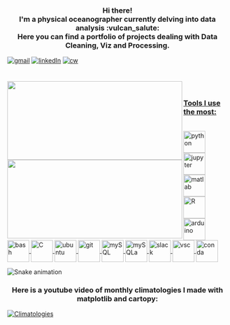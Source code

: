 <h3 align="center"> 
	Hi there! <br>
	I'm a physical oceanographer currently delving into data analysis :vulcan_salute: <br>
	Here you can find a portfolio of projects dealing with Data Cleaning, Viz and Processing.
</h3>

[![gmail](https://img.shields.io/badge/Gmail-D14836?style=for-the-badge&logo=gmail&logoColor=white)](mailto:hbatistuzzo@gmail.com)
[![linkedIn](https://img.shields.io/badge/LinkedIn-0077B5?style=for-the-badge&logo=linkedin&logoColor=white)](https://www.linkedin.com/in/henrique-batistuzzo/)
[![cw](https://www.codewars.com/users/hbatistuzzo/badges/micro)]()
#
<div>
<a href="https://github.com/hbatistuzzo">
<img height="180em" width="400em" align="left" src="https://github-readme-stats.vercel.app/api?username=hbatistuzzo&show_icons=true&theme=merko&include_all_commits=true&count_private=true"/>
<img height="180em" width="400em" align="left" src="https://github-readme-stats.vercel.app/api/top-langs/?username=hbatistuzzo&layout=compact&langs_count=9&theme=radical" />
</div>


<br/>

### Tools I use the most:

<br/>

<div style = 'display: inline_block'>

<a href="https://docs.python.org/3/">
<img align='center' width=50px alt='python' src='https://cdn.jsdelivr.net/gh/devicons/devicon/icons/python/python-original.svg' />
</a>

<a href="https://jupyter.org/">
<img align='center' width=50px alt='jupyter' src="https://cdn.jsdelivr.net/gh/devicons/devicon/icons/jupyter/jupyter-original-wordmark.svg" />
</a>

<a href="https://www.mathworks.com/products/matlab.html">
<img align='center' width=50px alt='matlab' src="https://cdn.jsdelivr.net/gh/devicons/devicon/icons/matlab/matlab-original.svg" />
</a>

<a href="https://www.r-project.org/">
<img align='center' width=50px alt='R' src="https://cdn.jsdelivr.net/gh/devicons/devicon/icons/r/r-original.svg"/>
</a>

<a href="https://www.arduino.cc/">
<img align='center' width=50px alt='arduino' src="https://cdn.jsdelivr.net/gh/devicons/devicon/icons/arduino/arduino-original-wordmark.svg" />
</a>

<a href="https://en.wikipedia.org/wiki/Bash_(Unix_shell)">
<img align='center' width=50px alt='bash' src="https://cdn.jsdelivr.net/gh/devicons/devicon/icons/bash/bash-original.svg" />
</a>

<a href="https://en.wikipedia.org/wiki/C_(programming_language)">
<img align='center' width=50px alt='C' src="https://cdn.jsdelivr.net/gh/devicons/devicon/icons/c/c-original.svg" />
</a>

<a href="https://https://ubuntu.com/">
<img align='center' width=50px alt='ubuntu' src="https://cdn.jsdelivr.net/gh/devicons/devicon/icons/ubuntu/ubuntu-plain-wordmark.svg" />
</a>

<a href="https://git-scm.com/">
<img align='center' width=50px alt='git' src="https://cdn.jsdelivr.net/gh/devicons/devicon/icons/git/git-original.svg" />
</a>

<a href="https://www.mysql.com/">
<img align='center' width=50px alt='mySQL' src="https://cdn.jsdelivr.net/gh/devicons/devicon/icons/mysql/mysql-original-wordmark.svg"/>
</a>

<a href="https://www.sqlalchemy.org/">
<img align='center' width=50px alt='mySQLa' src="https://cdn.jsdelivr.net/gh/devicons/devicon/icons/sqlalchemy/sqlalchemy-original.svg"/>
</a>

<a href="https://slack.com/">
<img align='center' width=50px alt='slack' src="https://cdn.jsdelivr.net/gh/devicons/devicon/icons/slack/slack-original.svg"/>
</a>

<a href="https://code.visualstudio.com/">
<img align='center' width=50px alt='vsc' src="https://cdn.jsdelivr.net/gh/devicons/devicon/icons/vscode/vscode-original.svg" />
</a>

<a href="https://www.anaconda.com/">
<img align='center' width=50px alt='conda' src="https://cdn.jsdelivr.net/gh/devicons/devicon/icons/anaconda/anaconda-original.svg" />
</a>
          
</div>

  ![Snake animation](https://github.com/PedroPDIN/PedroPDIN/blob/output/github-contribution-grid-snake.svg)

<h3 align="center"> 
	Here is a youtube video of monthly climatologies I made with matplotlib and cartopy:
</h3>

[![Climatologies](https://photos.google.com/photo/AF1QipNKmFgYB6LOTig2L8X0B0bBg8oZzqKOcD5Xh3x6)](https://youtu.be/5fsr0Ur9py8 "Climatologies")